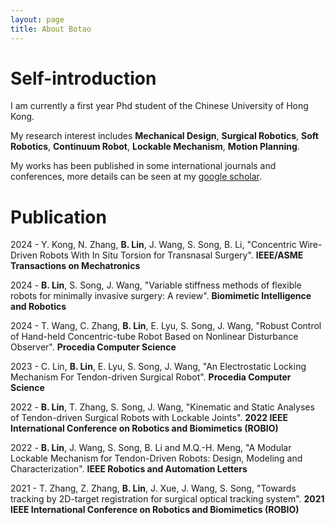 ```yaml
---
layout: page
title: About Botao
---
```

# Self-introduction
I am currently a first year Phd student of the Chinese University of Hong Kong.

My research interest includes **Mechanical Design**, **Surgical Robotics**, **Soft Robotics**, **Continuum Robot**, **Lockable Mechanism**, **Motion Planning**.

My works has been published in some international journals and conferences, more details can be seen at my [google scholar](https://scholar.google.com/citations?user=n1Ii94gAAAAJ&hl=en).

# Publication
2024 \- Y. Kong, N. Zhang, **B. Lin**, J. Wang, S. Song, B. Li, "Concentric Wire-Driven Robots With In Situ Torsion for Transnasal Surgery". **IEEE/ASME Transactions on Mechatronics**

2024 \- **B. Lin**, S. Song, J. Wang, "Variable stiffness methods of flexible robots for minimally invasive surgery: A review". **Biomimetic Intelligence and Robotics**

2024 \- T. Wang, C. Zhang, **B. Lin**, E. Lyu, S. Song, J. Wang, "Robust Control of Hand-held Concentric-tube Robot Based on Nonlinear Disturbance Observer". **Procedia Computer Science**

2023 \- C. Lin, **B. Lin**, E. Lyu, S. Song, J. Wang, "An Electrostatic Locking Mechanism For Tendon-driven Surgical Robot". **Procedia Computer Science**

2022 \- **B. Lin**, T. Zhang, S. Song, J. Wang, "Kinematic and Static Analyses of Tendon-driven Surgical Robots with Lockable Joints". **2022 IEEE International Conference on Robotics and Biomimetics (ROBIO)**

2022 \- **B. Lin**, J. Wang, S. Song, B. Li and M.Q.-H. Meng, "A Modular Lockable Mechanism for Tendon-Driven Robots: Design, Modeling and Characterization". **IEEE Robotics and Automation Letters**

2021 \- T. Zhang, Z. Zhang, **B. Lin**, J. Xue, J. Wang, S. Song, "Towards tracking by 2D-target registration for surgical optical tracking system". **2021 IEEE International Conference on Robotics and Biomimetics (ROBIO)**
